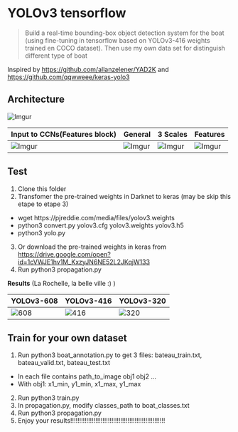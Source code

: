 # YOLOv3 tensorflow 
> Build a real-time bounding-box object detection system for the boat (using fine-tuning in tensorflow based on YOLOv3-416 weights trained en COCO dataset). Then use my own data set for distinguish different type of boat 


Inspired by https://github.com/allanzelener/YAD2K and https://github.com/qqwweee/keras-yolo3


##  Architecture


![Imgur](https://i.imgur.com/ToEbljZ.png)


| Input to CCNs(Features block) | General | 3 Scales | Features |
|-------------------------------|---------|----------|--------- |
| ![Imgur](https://i.imgur.com/BVWAq2e.png) | ![Imgur](https://i.imgur.com/7MKumGI.png) | ![Imgur](https://i.imgur.com/WfaG4Cw.png) | ![Imgur](https://i.imgur.com/C6DjsB9.jpg) |


## Test
1. Clone this folder
2. Transfomer the pre-trained weights in Darknet to keras (may be skip this etape to etape 3)
  <ul>
  <li>wget https://pjreddie.com/media/files/yolov3.weights </li>
  <li>python3 convert.py yolov3.cfg yolov3.weights yolov3.h5</li>
  <li>python3 yolo.py </li>
  </ul>
  
  
3. Or download the pre-trained weights in keras from https://drive.google.com/open?id=1cVWJE1hv1M_KxzyJN6NE52L2JKqjW133
4. Run python3 propagation.py 


**Results** (La Rochelle, la belle ville :) )


| YOLOv3-608 | YOLOv3-416 | YOLOv3-320 |
|------------|------------|------------|
| ![608](https://i.imgur.com/d6wCvfx.jpg) | ![416](https://i.imgur.com/jL2gnXW.jpg) | ![320](https://i.imgur.com/XlOdq1N.jpg) |


## Train for your own dataset


1. Run python3 boat_annotation.py to get 3 files: bateau_train.txt, bateau_valid.txt, bateau_test.txt
  <ul>
  <li>In each file contains path_to_image obj1 obj2 ...</li>
  <li>With obj1: x1_min, y1_min, x1_max, y1_max</li>
  </ul>
  
  
2. Run python3 train.py
3. In propagation.py, modify classes_path to boat_classes.txt
4. Run python3 propagation.py
5. Enjoy your results!!!!!!!!!!!!!!!!!!!!!!!!!!!!!!!!!!!!!!!!!!!!!!!!!!!!!


